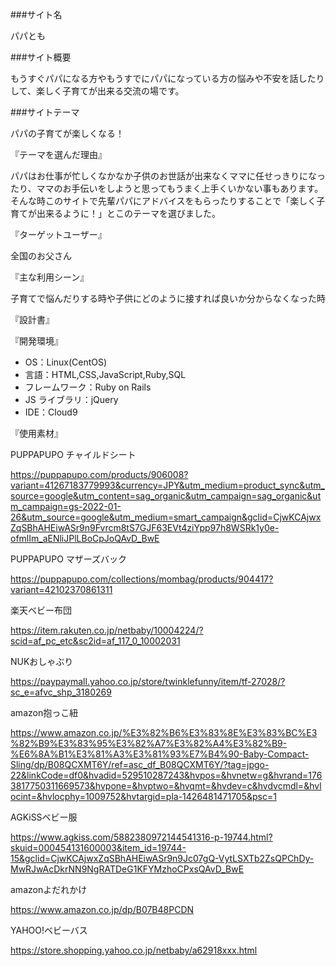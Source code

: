 ###サイト名

パパとも

###サイト概要

もうすぐパパになる方やもうすでにパパになっている方の悩みや不安を話したりして、楽しく子育てが出来る交流の場です。

###サイトテーマ

パパの子育てが楽しくなる！

『テーマを選んだ理由』

パパはお仕事が忙しくなかなか子供のお世話が出来なくママに任せっきりになったり、ママのお手伝いをしようと思ってもうまく上手くいかない事もあります。そんな時このサイトで先輩パパにアドバイスをもらったりすることで「楽しく子育てが出来るように！」とこのテーマを選びました。

『ターゲットユーザー』

全国のお父さん

『主な利用シーン』

子育てで悩んだりする時や子供にどのように接すれば良いか分からなくなった時

『設計書』



『開発環境』
- OS：Linux(CentOS)
- 言語：HTML,CSS,JavaScript,Ruby,SQL
- フレームワーク：Ruby on Rails
- JS ライブラリ：jQuery
- IDE：Cloud9

『使用素材』

PUPPAPUPO チャイルドシート

https://puppapupo.com/products/906008?variant=41267183779993&currency=JPY&utm_medium=product_sync&utm_source=google&utm_content=sag_organic&utm_campaign=sag_organic&utm_campaign=gs-2022-01-26&utm_source=google&utm_medium=smart_campaign&gclid=CjwKCAjwxZqSBhAHEiwASr9n9Fvrcm8tS7GJF63EVt4ziYpp97h8WSRk1y0e-ofmlIm_aENliJPlLBoCpJoQAvD_BwE

PUPPAPUPO マザーズバック

https://puppapupo.com/collections/mombag/products/904417?variant=42102370861311

楽天ベビー布団

https://item.rakuten.co.jp/netbaby/10004224/?scid=af_pc_etc&sc2id=af_117_0_10002031

NUKおしゃぶり

https://paypaymall.yahoo.co.jp/store/twinklefunny/item/tf-27028/?sc_e=afvc_shp_3180269

amazon抱っこ紐

https://www.amazon.co.jp/%E3%82%B6%E3%83%8E%E3%83%BC%E3%82%B9%E3%83%95%E3%82%A7%E3%82%A4%E3%82%B9-%E6%8A%B1%E3%81%A3%E3%81%93%E7%B4%90-Baby-Compact-Sling/dp/B08QCXMT6Y/ref=asc_df_B08QCXMT6Y/?tag=jpgo-22&linkCode=df0&hvadid=529510287243&hvpos=&hvnetw=g&hvrand=1763817750311669573&hvpone=&hvptwo=&hvqmt=&hvdev=c&hvdvcmdl=&hvlocint=&hvlocphy=1009752&hvtargid=pla-1426481471705&psc=1

AGKiSSベビー服

https://www.agkiss.com/5882380972144541316-p-19744.html?skuid=000454131600003&item_id=19744-15&gclid=CjwKCAjwxZqSBhAHEiwASr9n9Jc07gQ-VytLSXTb2ZsQPChDy-MwRJwAcDkrNN9NgRATDeG1KFYMzhoCPxsQAvD_BwE

amazonよだれかけ

https://www.amazon.co.jp/dp/B07B48PCDN

YAHOO!ベビーバス

https://store.shopping.yahoo.co.jp/netbaby/a62918xxx.html
